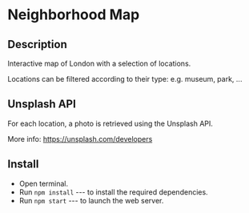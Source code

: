 # Neighborhood Map

## Description

Interactive map of London with a selection of locations.

Locations can be filtered according to their type: e.g. museum, park, ...

## Unsplash API

For each location, a photo is retrieved using the Unsplash API.

More info: https://unsplash.com/developers

## Install

 * Open terminal.
 * Run `npm install` --- to install the required dependencies.
 * Run `npm start` --- to launch the web server.
